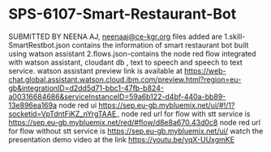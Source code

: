 # SPS-6107-Smart-Restaurant-Bot
SUBMITTED BY NEENA AJ, neenaaj@ce-kgr.org
files added are 
1.skill-SmartRestbot.json contains the information of smart restaurant bot built using watson assistant
2.flows.json-contains the node red flow integrated with watson assistant, cloudant db , text to speech and speech to text service.
watson assistant preview link is available at https://web-chat.global.assistant.watson.cloud.ibm.com/preview.html?region=eu-gb&integrationID=d2dd5d71-bbc1-47fb-b824-a00316684686&serviceInstanceID=59a6b122-d4bf-440a-bb89-13e896ea169a
node red ui https://sep.eu-gb.mybluemix.net/ui/#!/1?socketid=VpTdntFiKZ_nYrgTAAE_
node red url for flow with stt service is https://sep.eu-gb.mybluemix.net/red/#flow/d8e8a670.43d0c8
node red url for flow without stt service is https://sep.eu-gb.mybluemix.net/ui/
watch the presentation demo video at the link https://youtu.be/yqX-UUxgmKE
